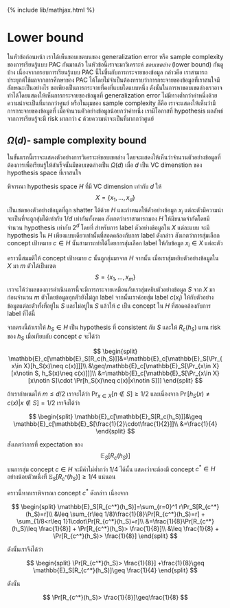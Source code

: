 {% include lib/mathjax.html %}
# Lower bound

ในหัวข้อก่อนหน้า เราได้เห็นขอบเขตบนของ generalization error หรือ sample complexity ของการเรียนรู้แบบ PAC กันมาแล้ว
ในหัวข้อนี้เราจะมาวิเคราะห์ _ขอบเขตล่าง_ (lower bound) กันดูบ้าง เนื่องจากกรอบการเรียนรู้แบบ PAC นี้ไม่ขึ้นกับการกระจายของข้อมูล กล่าวคือ 
เราสามารถประยุกต์ใช้ผลจากการศึกษาของ PAC ได้โดยไม่จำเป็นต้องทราบว่าการกระจายของข้อมูลที่เราสนใจมีลักษณะเป็นอย่างไร
ขอเพียงเป็นการกระจายที่คงที่แบบใดแบบหนึ่ง ดังนั้นในการหาขอบเขตล่างเราอาจทำได้โดยแสดงให้เห็นการกระจายของข้อมูลที่ generalization error ไม่มีทางต่ำกว่าค่าหนึ่งด้วยความน่าจะเป็นที่มากกว่าศูนย์ หรือในมุมของ sample complexity ก็คือ เราจะแสดงให้เห็นว่ามีการกระจายของข้อมูลที่ เมื่อจำนวนตัวอย่างข้อมูลน้อยกว่าค่าหนึ่ง เรามีโอกาสที่ hypothesis ผลลัพธ์จากการเรียนรู้จะมี risk มากกว่า $\epsilon$ ด้วยความน่าจะเป็นที่มากกว่าศูนย์

## $\Omega(d)$- sample complexity bound
ในขั้นแรกนี้เราจะแสดงตัวอย่างการวิเคราะห์ขอบเขตล่าง โดยจะแสดงให้เห็นว่าจำนวนตัวอย่างข้อมูลที่ต้องการเพื่อเรียนรู้ให้สำเร็จนั้นมีขอบเขตล่างเป็น $\Omega(d)$ เมื่อ $d$ เป็น VC dimenstion ของ hypothesis space ที่เราสนใจ

พิจารณา hypothesis space $H$ ที่มี VC dimension เท่ากับ $d$ ให้ $$X=\{x_1,\dots,x_d\}$$ เป็นเซตของตัวอย่างข้อมูลที่ถูก shatter ได้ด้วย $H$ 
และกำหนดให้ตัวอย่างข้อมูล $x_i$ แต่ละตัวมีความน่าจะเป็นที่จะถูกสุ่มได้เท่ากับ $1/d$ เท่ากันทั้งหมด สังเกตว่าเราสามารถมอง $H$ ให้มีขนาดจำกัดโดยมีจำนวน hypothesis เท่ากับ $2^d$ โดยที่ สำหรับการ label ตัวอย่างข้อมูลใน $X$ แต่ละแบบ จะมี hypothesis ใน $H$ เพียงแบบเดียวเท่านั้นที่สอดคล้องกับการ label ดังกล่าว สังเกตว่าการสุ่มเลือก concept เป้าหมาย $c\in H$ นั้นสามารถทำได้โดยการสุ่มเลือก label ให้กับข้อมูล $x_i\in X$ แต่ละตัว

คราวนี้สมมติให้ concept เป้าหมาย $c$ นั้นถูกสุ่มมาจาก $H$ จากนั้น เมื่อเราสุ่มหยิบตัวอย่างข้อมูลใน $X$ มา $m$ ตัวได้เป็นเซต $$S=\{x_1,\dots,x_{m}\}$$ 
เราจะได้ว่าผลของการดำเนินการนี้จะมีการกระจายเหมือนกับเราสุ่มหยิบตัวอย่างข้อมูล $S$ จาก $X$ มาก่อนจำนวน $m$ ตัวโดยข้อมูลทุกตัวยังไม่ถูก label จากนั้นเราค่อยสุ่ม label $c(x_i)$ ให้กับตัวอย่างข้อมูลแต่ละตัวทั้งที่อยู่ใน $S$ และไม่อยู่ใน $S$ แล้วให้ $c$ เป็น concept ใน $H$ ที่สอดคล้องกับการ label ที่ได้นี้

จากตรงนี้ถ้าเราให้ $h_S\in H$ เป็น hypothesis ที่ consistent กับ $S$ และให้ $R_c(h_S)$ แทน risk ของ $h_S$ เมื่อเทียบกับ concept $c$ จะได้ว่า

$$
\begin{split}
\mathbb{E}_c[\mathbb{E}_S[R_c(h_S)]]&=\mathbb{E}_c[\mathbb{E}_S[\Pr_{x\in X}[h_S(x)\neq c(x)]]]\\
&\geq\mathbb{E}_c[\mathbb{E}_S[\Pr_{x\in X}[x\notin S, h_S(x)\neq c(x)]]]\\
&=\mathbb{E}_c[\mathbb{E}_S[\Pr_{x\in X}[x\notin S]\cdot \Pr[h_S(x)\neq c(x)|x\notin S]]]
\end{split}
$$


ถ้าเรากำหนดให้ $m\leq d/2$ เราจะได้ว่า  $\Pr_{x\in X}[n\notin S]\geq 1/2$ และเนื่องจาก 
$\Pr[h_S(x)\neq c(x)|x\notin S]= 1/2$
เราจึงได้ว่า

$$
\begin{split}
\mathbb{E}_c[\mathbb{E}_S[R_c(h_S)]]&\geq \mathbb{E}_c[\mathbb{E}_S[\frac{1}{2}\cdot\frac{1}{2}]]\\
&=\frac{1}{4}
\end{split}
$$

สังเกตว่าการที่ expectation ของ $$\mathbb{E}_S[R_c(h_S)]$$ บนการสุ่ม concept $c\in H$ จะมีค่าไม่ต่ำกว่า $1/4$ ได้นั้น แสดงว่าจะต้องมี concept $c^*\in H$ อย่างน้อยตัวหนึ่งที่ $\mathbb{E}_S[R_{c^*}(h_S)]\geq 1/4$ แน่นอน

คราวนี้หากเราพิจารณา concept $c^*$ ดังกล่าว เนื่องจาก

$$
\begin{split}
\mathbb{E}_S[R_{c^*}(h_S)]=\sum_{r=0}^1 r\Pr_S[R_{c^*}(h_S)=r]\\
&\leq \sum_{r\leq 1/8}\frac{1}{8}\Pr[R_{c^*}(h_S)=r] + \sum_{1/8<r\leq 1}1\cdot\Pr[R_{c^*}(h_S)=r]\\
&=\frac{1}{8}\Pr[R_{c^*}(h_S)\leq \frac{1}{8}] + \Pr[R_{c^*}(h_S)> \frac{1}{8}]\\
&\leq \frac{1}{8} + \Pr[R_{c^*}(h_S)> \frac{1}{8}]
\end{split}
$$

ดังนั้นเราจึงได้ว่า

$$
\begin{split}
\Pr[R_{c^*}(h_S)> \frac{1}{8}] +\frac{1}{8}\geq \mathbb{E}_S[R_{c^*}(h_S)]\geq \frac{1}{4}
\end{split}
$$

ดังนั้น

$$
\Pr[R_{c^*}(h_S)> \frac{1}{8}]\geq\frac{1}{8}
$$
